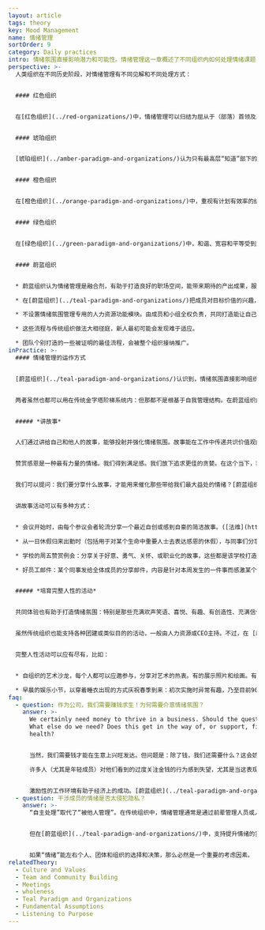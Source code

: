 ```yaml
---
layout: article
tags: theory
key: Mood Management
name: 情绪管理
sortOrder: 9
category: Daily practices
intro: 情绪氛围直接影响潜力和可能性。情绪管理这一章概述了不同组织内如何处理情绪课题，如何找到很多做法，激励那些能带来期待产出的情绪，以及这些做法的实践效果。
perspective: >-
  人类组织在不同历史阶段，对情绪管理有不同见解和不同处理方式：


  #### 红色组织


  在[红色组织](../red-organizations/)中，情绪管理可以归结为屈从于（部落）首领及其“家人或亲信”的情绪。他们负责监督部下。恐惧和顺从让组织免于解体。


  #### 琥珀组织


  [琥珀组织](../amber-paradigm-and-organizations/)认为只有最高层“知道”部下的最佳利益。通过角色和规则管理这些被强加的愿景。奖赏那些遵守规则的人，惩罚那些不遵守规则的人。人们很看重这种秩序和可预见性。


  #### 橙色组织


  在[橙色组织](../orange-paradigm-and-organizations/)中，重视有计划有效率的结果。通常用激励措施来实现这些组织成果。目的只是激励/奖励某些行为，但不一定激励这些行为内隐含的情感或情绪。


  #### 绿色组织


  在[绿色组织](../green-paradigm-and-organizations/)中，和谐、宽容和平等受到重视。最受重视的是团队和社区健康。组织的目的是为了提高成员的积极性和动力。人力资源部会通过文化倡议、360度反馈和员工满意度调查等流程努力运作。开始有意识地关注情绪侧面。通常尝试尽可能满足所有利益相关者的需求（或情绪）。


  #### 蔚蓝组织


  * 蔚蓝组织认为情绪管理是融合剂，有助于打造良好的职场空间，能带来期待的产出成果，服务于组织目标。

  * 在[蔚蓝组织](../teal-paradigm-and-organizations/)把成员对目标价值的兴趣，促进自我导向和团结协作等要素组合起来，致力于提升情绪氛围。

  * 不设置情绪氛围管理专用的人力资源功能模块。由成员和小组全权负责，共同打造能让自己和谐工作的流程。

  * 这些流程与传统组织做法大相径庭，新人最初可能会发现难于适应。

  * 团队个别打造的一些被证明的最佳流程，会被整个组织接纳推广。
inPractice: >-
  #### 情绪管理的运作方式


  [蔚蓝组织](../teal-paradigm-and-organizations/)认识到，情绪氛围直接影响组织和成员的创造力和可能性；情绪会积累某些行为模式，并关闭其他可能性。在[自我管理](../self-management/)组织内，人们在重视主权单一运作的同时，还强调校准共同目标的协调运作。有各种共享式流程支撑这种协调运作。目标和路程有机组合，创造出一种共享的归属感、联盟感和潜力。这种力量感能支撑[创新](../innovation-and-product-development/)和发明创造。人们有各种想法时、能在同事中寻求支持，当这些想法带来成果时能共享自己想法得到更广泛认可的喜悦。这些成功会孕育出成功故事和更佳流程。这些与完整人性活动相结合，能增进组织内的情绪氛围。


  两者虽然也都可以用在传统金字塔阶梯系统内：但那都不是根基于自我管理结构。在蔚蓝组织内，这些都自然而然的来源于其成员的灵感及其[共享价值观](../culture-and-values/)。这些方法会自然出现，找到其合适的位置，被广泛的接纳并珍视。个体与集体和谐时，创造力会得到最大化。


  ##### *讲故事*


  人们通过讲给自己和他人的故事，能够投射并强化情绪氛围。故事能在工作中传递共识价值观的记忆场景。我们希望分享并欢迎何种情绪？游戏化？聚焦？谨慎？喜悦？傲慢？关怀？感恩？好奇心？勇气？如果我们实施自我管理，不同个体对这些的选择会各有不同。


  赞赏感恩是一种最有力量的情绪。我们得到满足感。我们放下追求更佳的贪婪。在这个当下，我们感觉到实现价值的喜悦。从这种完整感中（缺失感是传统情绪习惯），其他情绪会油然而生。我们会体验到喜悦和宽宏大量；我们会关怀其他人。为了有意识的滋养这种情绪，我们需要发现并（或）设计一些能催化赞赏感恩或类似情绪的流程和实践方法。（心之六美德，赞赏感恩，慈悲，理解，宽恕，谦卑，勇气）


  我们可以提问：我们要分享什么故事，才能用来催化那些带给我们最大益处的情绪？[蔚蓝组织](../teal-paradigm-and-organizations/)可以打造一些讲故事方式的实践活动，来支撑并推广赞赏感恩情绪，同时也能增强同事间的信任。


  讲故事活动可以有多种方式：


  * 会议开始时，由每个参议会者轮流分享一个最近自创或感到自豪的简洁故事。([法维](http://www.favi.com/)) 

  * 从一日休假归来出勤时（包括用于对某个生命中重要人士去表达感恩的休假），与同事们分享该体验。([Ozvision](http://ozvision.com/))

  * 学校的周五赞赏例会：分享关于好意、勇气、关怀、或职业化的故事，这些都是该学校打造独特学习文化的关键要素。 ([ESBZ](http://www.ev-schule-zentrum.de/aktuell/))

  * 好员工邮件：某个同事发给全体成员的分享邮件，内容是针对本周发生的一件事而感激某个同事或部门，或单纯分享某些好消息。这确定无疑能引起一场感恩的雪崩。这是正能量启动与传递、递增原理。 ([BerylHealth](http://www.berylhealth.com/))


  ##### *培育完整人性的活动*


  共同体验也有助于打造情绪氛围：特别是那些充满欢声笑语、喜悦、有趣、有创造性、充满信任感、主权感、归属感、接纳感和被赏识认可的体验。


  虽然传统组织也能支持各种团建或类似目的的活动，一般由人力资源或CEO主持。不过，在 [蔚蓝组织](../teal-paradigm-and-organizations/)内这些活动通常自然呈现于组织本身。当人们感觉到安全就开始主动发起各种活动，这些自创造自组织的活动就好像在自然发生。在心灵深处，我们都渴望活在自己完整的人性中：既包括有趣和独特的癖好，也包括那些严肃而负责的特性。人性的连接感就会在这些空间中萌芽并茁壮。


  完整人性活动可以应有尽有，比如：


  * 自组织的艺术沙龙，每个人都可以应邀参与，分享对艺术的热衷。有的展示照片和绘画。有的则表演节目（歌，舞，杂耍...）,等。如果人们真能玩得开怀，这就可以成为常规小组或活动。 ([桑楚](http://www.soundstrue.com/)) 

  * 早晨的娱乐小节，以穿着睡衣出现的方式庆祝春季到来：初次实施时异常有趣，乃至目前90%成员都加入了这个每年一次的自组织的睡衣日。这既是对社区的颂扬，又有趣，还能得到机会认识完全不同形态中的同事。([桑楚](http://www.soundstrue.com/))
faq:
  - question: 作为公司，我们需要赚钱求生！为何需要介意情绪氛围？
    answer: >-
      We certainly need money to thrive in a business. Should the questions be:
      What else do we need? Does this get in the way of, or support, financial
      health? 


      当然，我们需要钱才能在生意上兴旺发达。但问题是：除了钱，我们还需要什么？这会妨碍或支持财务健康吗？

      许多人（尤其是年轻成员）对他们看到的过度关注金钱的行为感到失望，尤其是当这表现为贪婪时。[盖洛普](http://www.gallup.com/services/169328/q12-employee-engagement.aspx)等人的调查显示，其结果会导致成员普遍性的人心离散。


      激励性的工作环境有助于经济上的成功。[蔚蓝组织](../teal-paradigm-and-organizations/)通过更多的自治和更多的社区感来追求有价值的目标。这些都能成为明确的动机。能够提升“情绪”；促进参与；反过来又滋养财务健康。
  - question: 干涉成员的情绪是否太侵犯隐私？
    answer: >-
      “自主处理”取代了“被他人管理”。在传统组织中，情绪管理通常是通过前辈管理人员或人力资源发起的一些程序来推进的。


      但在[蔚蓝组织](../teal-paradigm-and-organizations/)中，支持提升情绪的实践通常由成员发起，并且不强制任何人参加。如果员工能够“管理”自己的情绪处理活动，就能降低“过于涉及隐私”的风险。不过，公平地说，新成员——尤其是高级员工——可能会发现很难融入一个情绪敏感的组织。这是一个需要在招聘和入职阶段深入讨论时，仔细探讨的谨慎选择。


      如果“情绪”能左右个人、团体和组织的选择和决策，那么必然是一个重要的考虑因素。
relatedTheory:
  - Culture and Values
  - Team and Community Building
  - Meetings
  - wholeness
  - Teal Paradigm and Organizations
  - Fundamental Assumptions
  - Listening to Purpose
---
```

